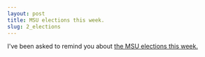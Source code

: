 ```yaml
---
layout: post
title: MSU elections this week.
slug: 2_elections
---
```


I've been asked to remind you about [the MSU elections this week.](https://msumcmaster.ca/governance/elections/)
